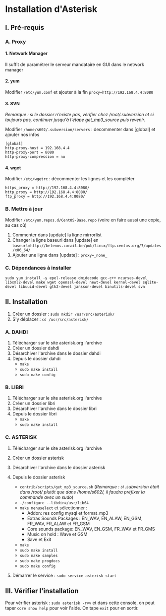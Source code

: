 # Installation d'Asterisk

## I. Pré-requis

### A. Proxy

#### 1. Network Manager

Il suffit de paramétrer le serveur mandataire en GUI dans le network manager

#### 2. yum

Modifier `/etc/yum.conf` et ajouter à la fin `proxy=http://192.168.4.4:8080`

#### 3. SVN

*Remarque : si le dossier n'existe pas, vérifier chez /root/.subversion et si toujours pas, continuer jusqu'à l'étape get_mp3_source puis revenir.*

Modifier `/home/s602/.subversion/servers` : decommenter dans [global] et ajouter nos infos
```
[global]
http-proxy-host = 192.168.4.4
http-proxy-port = 8080
http-proxy-compression = no
```

#### 4. wget

Modifier `/etc/wgetrc` : décommenter les lignes et les compléter
```
https_proxy = http://192.168.4.4:8080/
http_proxy = http://192.168.4.4:8080/
ftp_proxy = http://192.168.4.4:8080/
```

### B. Mettre à jour

Modifier `/etc/yum.repos.d/CentOS-Base.repo` (voire en faire aussi une copie, au cas où)

1. Commenter dans [update] la ligne mirrorlist
2. Changer la ligne baseurl dans [update] en `baseurl=http://belenos.corail.be/pub/linux/ftp.centos.org/7/updates/x86_64/`
3. Ajouter une ligne dans [update] : `proxy=_none_`


### C. Dépendances à installer

```
sudo yum install -y epel-release dmidecode gcc-c++ ncurses-devel libxml2-devel make wget openssl-devel newt-devel kernel-devel sqlite-devel libuuid-devel gtk2-devel jansson-devel binutils-devel svn
```

## II. Installation

1. Créer un dossier : `sudo mkdir /usr/src/asterisk/`
2. S'y déplacer : `cd /usr/src/asterisk/`

### A. DAHDI

1. Télécharger sur le site asterisk.org l'archive
2. Créer un dossier dahdi
3. Désarchiver l'archive dans le dossier dahdi
4. Depuis le dossier dahdi
    * `make`
    * `sudo make install`
    * `sudo make config`

### B. LIBRI

1. Télécharger sur le site asterisk.org l'archive
2. Créer un dossier libri
3. Désarchiver l'archive dans le dossier libri
4. Depuis le dossier libri
    * `make`
    * `sudo make install`

### C. ASTERISK

1. Télécharger sur le site asterisk.org l'archive
2. Créer un dossier asterisk
3. Désarchiver l'archive dans le dossier asterisk
4. Depuis le dossier asterisk
	  * `contrib/scripts/get_mp3_source.sh` (*Remarque : si .subversion était dans /root/ plutôt que dans /home/s602/, il faudra préfixer la commande avec un sudo*)
    * `./configure --libdir=/usr/lib64`
    * `make menuselect` et sélectionner :
		- Addon: res config mysql et format_mp3
		- Extras Sounds Packages : EN_WAV, EN_ALAW, EN_GSM, FR_WAV, FR_ALAW et FR_GSM
		- Core sounds package: EN_WAV, EN_GSM, FR_WAV et FR_GMS
		- Music on hold : Wave et GSM
		- Save et Exit
    * `make`
    * `sudo make install`
    * `sudo make samples`
    * `sudo make progdocs`
    * `sudo make config`

4. Démarrer le service : `sudo service asterisk start`

## III. Vérifier l'installation

Pour vérifier asterisk : `sudo asterisk -rvv` et dans cette console, on peut taper `core show help` pour voir l'aide. On tape `exit` pour en sortir.
